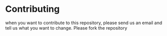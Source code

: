 # Contributing 

when you want to contribute to this repository, please send us an email and tell us what you want to change. 
Please fork the repository

